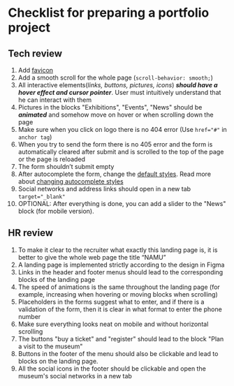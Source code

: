 
# Checklist for preparing a portfolio project

## Tech review

1. Add [favicon](http://joxi.ru/l2ZoZGJulwX3yA)
2. Add a smooth scroll for the whole page (`scroll-behavior: smooth;`)
3. All interactive elements(*links, buttons, pictures, icons*) ***should have a hover effect and cursor pointer***. User must intuitively understand that he can interact with them
4. Pictures in the blocks "Exhibitions", "Events", "News" should be ***animated*** and somehow move on hover or when scrolling down the page
5. Make sure when you click on logo there is no 404 error (Use `href="#"` in `anchor tag`)
6. When you try to send the form there is no 405 error and the form is automatically cleared after submit and is scrolled to the top of the page or the page is reloaded
7. The form shouldn’t submit empty
8. After autocomplete the form, change the [default styles](https://user-images.githubusercontent.com/52370890/146189569-ff5e5387-d2bc-4781-ab8d-fd507582512e.png). Read more about [changing autocomplete styles](https://css-tricks.com/snippets/css/change-autocomplete-styles-webkit-browsers/)
9. Social networks and address links should open in a new tab `target="_blank"`
10. OPTIONAL: After everything is done, you can add a slider to the "News" block (for mobile version).

## HR review

1. To make it clear to the recruiter what exactly this landing page is, it is better to give the whole web page the title “NAMU”
2. A landing page is implemented strictly according to the design in Figma
3. Links in the header and footer menus should lead to the corresponding blocks of the landing page
4. The speed of animations is the same throughout the landing page (for example, increasing when hovering or moving blocks when scrolling)
5. Placeholders in the forms suggest what to enter, and if there is a validation of the form, then it is clear in what format to enter the phone number
6. Make sure everything looks neat on mobile and without horizontal scrolling
7. The buttons "buy a ticket" and "register" should lead to the block "Plan a visit to the museum"
8. Buttons in the footer of the menu should also be clickable and lead to blocks on the landing page.
9. All the social icons in the footer should be clickable and open the museum's social networks in a new tab
